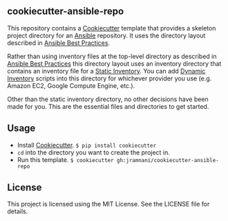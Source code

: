 ## cookiecutter-ansible-repo

This repository contains a [Cookiecutter] template that provides a skeleton project directory
for an [Ansible] repository.  It uses the directory layout described in [Ansible Best Practices].

Rather than using inventory files at the top-level directory as described in
[Ansible Best Practices] this directory layout uses an inventory directory that
contains an inventory file for a [Static Inventory].  You can add [Dynamic Inventory]
scripts into this directory for whichever provider you use (e.g.
Amazon EC2, Google Compute Engine, etc.).

Other than the static  inventory directory, no other decisions have been made
for you.  This are the essential files and directories to get started.


## Usage

* Install [Cookiecutter]. `$ pip install cookiecutter`
* `cd` into the directory you want to create the project in.
* Run this template. `$ cookiecutter gh:jramnani/cookiecutter-ansible-repo`


## License

This project is licensed using the MIT License. See the LICENSE file for details.


[Amazon Web Services EC2]: https://aws.amazon.com/ec2/
[Ansible]: https://www.ansible.com/
[Ansible Best Practices]: http://docs.ansible.com/ansible/playbooks_best_practices.html#directory-layout
[Cookiecutter]: http://cookiecutter.readthedocs.io/
[Static Inventory]: http://docs.ansible.com/ansible/intro_inventory.html
[Dynamic Inventory]: http://docs.ansible.com/ansible/intro_dynamic_inventory.html
